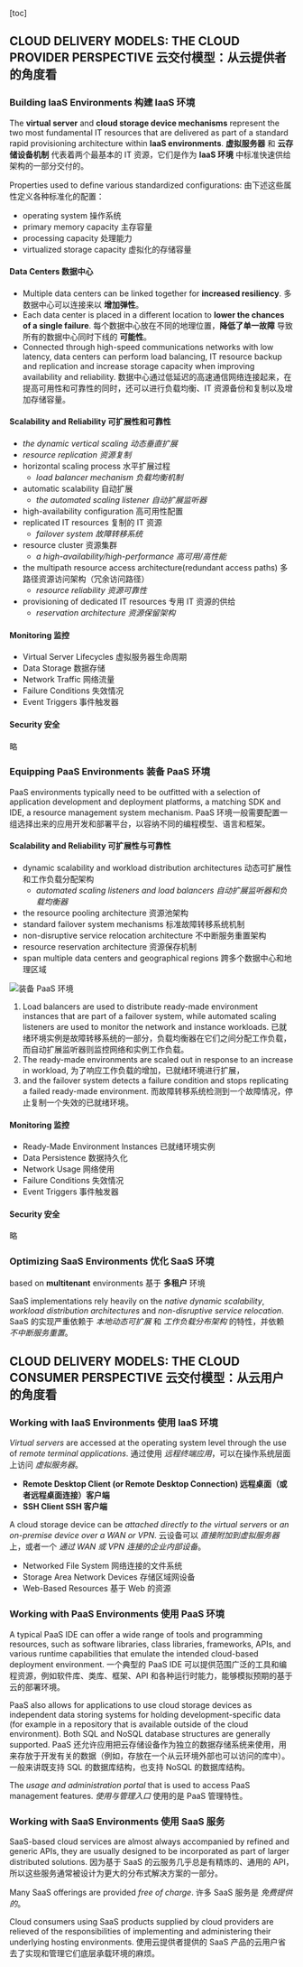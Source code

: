 [toc]

## CLOUD DELIVERY MODELS: THE CLOUD PROVIDER PERSPECTIVE 云交付模型：从云提供者的角度看

### Building IaaS Environments 构建 IaaS 环境

The **virtual server** and **cloud storage device mechanisms** represent the two most fundamental IT resources that are delivered as part of a standard rapid provisioning architecture within **IaaS environments**.
**虚拟服务器** 和 **云存储设备机制** 代表着两个最基本的 IT 资源，它们是作为 **IaaS 环境** 中标准快速供给架构的一部分交付的。

Properties used to define various standardized configurations:
由下述这些属性定义各种标准化的配置：
 
- operating system 操作系统
- primary memory capacity 主存容量
- processing capacity 处理能力 
- virtualized storage capacity  虚拟化的存储容量 

#### Data Centers 数据中心

- Multiple data centers can be linked together for **increased resiliency**.
  多数据中心可以连接来以 **增加弹性**。
- Each data center is placed in a different location to **lower the chances of a single failure**.
  每个数据中心放在不同的地理位置，**降低了单一故障** 导致所有的数据中心同时下线的 **可能性**。
- Connected through high-speed communications networks with low latency, data centers can perform load balancing, IT resource backup and replication and increase storage capacity when improving availability and reliability. 
  数据中心通过低延迟的高速通信网络连接起来，在提高可用性和可靠性的同时，还可以进行负载均衡、IT 资源备份和复制以及增加存储容量。

#### Scalability and Reliability 可扩展性和可靠性

- *the dynamic vertical scaling 动态垂直扩展*
- *resource replication 资源复制*
- horizontal scaling process 水平扩展过程
    - *load balancer mechanism 负载均衡机制*
- automatic scalability 自动扩展
    - *the automated scaling listener 自动扩展监听器*
- high-availability configuration 高可用性配置
- replicated IT resources 复制的 IT 资源
    - *failover system 故障转移系统*
- resource cluster 资源集群
    - *a high-availability/high-performance 高可用/高性能*
- the multipath resource access architecture(redundant access paths) 多路径资源访问架构（冗余访问路径）
    - *resource reliability 资源可靠性*
- provisioning of dedicated IT resources 专用 IT 资源的供给
    - *reservation architecture 资源保留架构*

#### Monitoring 监控

- Virtual Server Lifecycles 虚拟服务器生命周期
- Data Storage 数据存储
- Network Traffic 网络流量
- Failure Conditions 失效情况
- Event Triggers 事件触发器

#### Security 安全

略

### Equipping PaaS Environments 装备 PaaS 环境

PaaS environments typically need to be outfitted with a selection of application development and deployment platforms, a matching SDK and IDE, a resource management system mechanism.
PaaS 环境一般需要配置一组选择出来的应用开发和部署平台，以容纳不同的编程模型、语言和框架。

#### Scalability and Reliability 可扩展性与可靠性

- dynamic scalability and workload distribution architectures 动态可扩展性和工作负载分配架构
    - *automated scaling listeners and load balancers 自动扩展监听器和负载均衡器*
- the resource pooling architecture 资源池架构
- standard failover system mechanisms 标准故障转移系统机制
- non-disruptive service relocation architecture 不中断服务重置架构
- resource reservation architecture 资源保存机制
- span multiple data centers and geographical regions 跨多个数据中心和地理区域

![装备 PaaS 环境](http://oxnec2zdn.bkt.clouddn.com/CloudComputing/zhuangbeipaashuanjing.PNG)

1. Load balancers are used to distribute ready-made environment instances that are part of a failover system, while automated scaling listeners are used to monitor the network and instance workloads.
  已就绪环境实例是故障转移系统的一部分，负载均衡器在它们之间分配工作负载，而自动扩展监听器则监控网络和实例工作负载。
2. The ready-made environments are scaled out in response to an increase in workload, 
  为了响应工作负载的增加，已就绪环境进行扩展，
3. and the failover system detects a failure condition and stops replicating a failed ready-made environment.
  而故障转移系统检测到一个故障情况，停止复制一个失效的已就绪环境。

#### Monitoring 监控

- Ready-Made Environment Instances 已就绪环境实例
- Data Persistence 数据持久化
- Network Usage 网络使用
- Failure Conditions 失效情况
- Event Triggers 事件触发器

#### Security 安全

略

### Optimizing SaaS Environments 优化 SaaS 环境

based on **multitenant** environments 基于 **多租户** 环境

SaaS implementations rely heavily on the *native dynamic scalability*, *workload distribution architectures* and *non-disruptive service relocation*.
SaaS 的实现严重依赖于 *本地动态可扩展* 和 *工作负载分布架构* 的特性，并依赖 *不中断服务重置*。

## CLOUD DELIVERY MODELS: THE CLOUD CONSUMER PERSPECTIVE 云交付模型：从云用户的角度看

### Working with IaaS Environments 使用 IaaS 环境

*Virtual servers* are accessed at the operating system level through the use of *remote terminal applications*.
通过使用 *远程终端应用*，可以在操作系统层面上访问 *虚拟服务器*。

- **Remote Desktop Client (or Remote Desktop Connection)  远程桌面（或者远程桌面连接）客户端**
- **SSH Client SSH 客户端**

A cloud storage device can be *attached directly to the virtual servers* or *an on-premise device over a WAN or VPN*.
云设备可以 *直接附加到虚拟服务器* 上，或者一个 *通过 WAN 或 VPN 连接的企业内部设备*。

- Networked File System 网络连接的文件系统
- Storage Area Network Devices 存储区域网设备
- Web-Based Resources 基于 Web 的资源

### Working with PaaS Environments 使用 PaaS 环境

A typical PaaS IDE can offer a wide range of tools and programming resources, such as software libraries, class libraries, frameworks, APIs, and various runtime capabilities that emulate the intended cloud-based deployment environment.
一个典型的 PaaS IDE 可以提供范围广泛的工具和编程资源，例如软件库、类库、框架、API 和各种运行时能力，能够模拟预期的基于云的部署环境。

PaaS also allows for applications to use cloud storage devices as independent data storing systems for holding development-specific data (for example in a repository that is available outside of the cloud environment). Both SQL and NoSQL database structures are generally supported.
PaaS 还允许应用把云存储设备作为独立的数据存储系统来使用，用来存放于开发有关的数据（例如，存放在一个从云环境外部也可以访问的库中）。一般来讲既支持 SQL 的数据库结构，也支持 NoSQL 的数据库结构。

The *usage and administration portal* that is used to access PaaS management features.
*使用与管理入口* 使用的是 PaaS 管理特性。

### Working with SaaS Environments 使用 SaaS 服务

SaaS-based cloud services are almost always accompanied by refined and generic APIs, they are usually designed to be incorporated as part of larger distributed solutions.
因为基于 SaaS 的云服务几乎总是有精炼的、通用的 API，所以这些服务通常被设计为更大的分布式解决方案的一部分。

Many SaaS offerings are provided *free of charge*.
许多 SaaS 服务是 *免费提供的*。

Cloud consumers using SaaS products supplied by cloud providers are relieved of the responsibilities of implementing and administering their underlying hosting environments.
使用云提供者提供的 SaaS 产品的云用户省去了实现和管理它们底层承载环境的麻烦。


